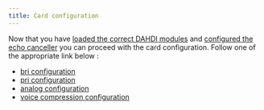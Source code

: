 ```yaml
---
title: Card configuration
---
```


Now that you have [loaded the correct DAHDI modules](/uc-doc/administration/hardware/load_modules)
and [configured the echo canceller](/uc-doc/administration/hardware/echo_canceller) you can proceed
with the card configuration. Follow one of the appropriate link below :

- [bri configuration](/uc-doc/administration/hardware/bri_configuration)
- [pri configuration](/uc-doc/administration/hardware/pri_configuration)
- [analog configuration](/uc-doc/administration/hardware/analog_configuration)
- [voice compression configuration](/uc-doc/administration/hardware/voice_compression_configuration)
